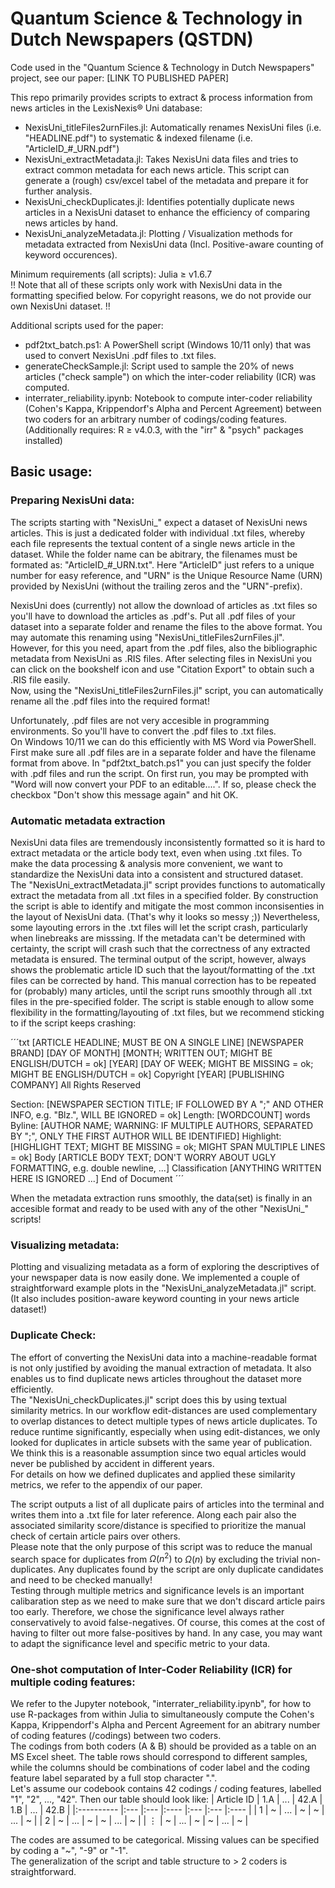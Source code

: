 # Quantum Science & Technology in Dutch Newspapers (QSTDN)

Code used in the "Quantum Science & Technology in Dutch Newspapers" project, see our paper: [LINK TO PUBLISHED PAPER]

This repo primarily provides scripts to extract & process information from news articles in the LexisNexis® Uni database:
- NexisUni_titleFiles2urnFiles.jl: Automatically renames NexisUni files (i.e. "HEADLINE.pdf") to systematic & indexed filename (i.e. "ArticleID_#_URN.pdf")
- NexisUni_extractMetadata.jl: Takes NexisUni data files and tries to extract common metadata for each news article. This script can generate a (rough) csv/excel tabel of the metadata and prepare it for further analysis.
- NexisUni_checkDuplicates.jl: Identifies potentially duplicate news articles in a NexisUni dataset to enhance the efficiency of comparing news articles by hand.
- NexisUni_analyzeMetadata.jl: Plotting / Visualization methods for metadata extracted from NexisUni data (Incl. Positive-aware counting of keyword occurences).

Minimum requirements (all scripts): Julia ≥ v1.6.7 <br>
!! Note that all of these scripts only work with NexisUni data in the formatting specified below. For copyright reasons, we do not provide our own NexisUni dataset. !!

Additional scripts used for the paper:
- pdf2txt_batch.ps1: A PowerShell script (Windows 10/11 only) that was used to convert NexisUni .pdf files to .txt files.
- generateCheckSample.jl: Script used to sample the 20% of news articles ("check sample") on which the inter-coder reliability (ICR) was computed. 
- interrater_reliability.ipynb: Notebook to compute inter-coder reliability (Cohen's Kappa, Krippendorf's Alpha and Percent Agreement) between two coders for an arbitrary number of codings/coding features. (Additionally requires: R ≥ v4.0.3, with the "irr" & "psych" packages installed)

## Basic usage:

### Preparing NexisUni data:

The scripts starting with "NexisUni_" expect a dataset of NexisUni news articles. This is just a dedicated folder with individual .txt files, whereby each file represents the textual content of a single news article in the dataset. While the folder name can be abitrary, the filenames must be formated as: "ArticleID_#_URN.txt". Here "ArticleID" just refers to a unique number for easy reference, and "URN" is the Unique Resource Name (URN) provided by NexisUni (without the trailing zeros and the "URN"-prefix). <p>

NexisUni does (currently) not allow the download of articles as .txt files so you'll have to download the articles as .pdf's. Put all .pdf files of your dataset into a separate folder and rename the files to the above format. You may automate this renaming using "NexisUni_titleFiles2urnFiles.jl". However, for this you need, apart from the .pdf files, also the bibliographic metadata from NexisUni as .RIS files. After selecting files in NexisUni you can click on the bookshelf icon and use "Citation Export" to obtain such a .RIS file easily. <br>
Now, using the "NexisUni_titleFiles2urnFiles.jl" script, you can automatically rename all the .pdf files into the required format! <p>

Unfortunately, .pdf files are not very accesible in programming environments. So you'll have to convert the .pdf files to .txt files. <br>
On Windows 10/11 we can do this efficiently with MS Word via PowerShell. First make sure all .pdf files are in a separate folder and have the filename format from above. In "pdf2txt_batch.ps1" you can just specify the folder with .pdf files and run the script. On first run, you may be prompted with "Word will now convert your PDF to an editable....". If so, please check the checkbox "Don't show this message again" and hit OK. <br>

### Automatic metadata extraction
NexisUni data files are tremendously inconsistently formatted so it is hard to extract metadata or the article body text, even when using .txt files. To make the data processing & analysis more convenient, we want to standardize the NexisUni data into a consistent and structured dataset. <br>
The "NexisUni_extractMetadata.jl" script provides functions to automatically extract the metadata from all .txt files in a specified folder. By construction the script is able to identify and mitigate the most common inconsisenties in the layout of NexisUni data. (That's why it looks so messy ;))
Nevertheless, some layouting errors in the .txt files will let the script crash, particularly when linebreaks are misssing. If the metadata can't be determined with certainty, the script will crash such that the correctness of any extracted metadata is ensured.  The terminal output of the script, however, always shows the problematic article ID such that the layout/formatting of the .txt files can be corrected by hand. This manual correction has to be repeated for (probably) many articles, until the script runs smoothly through all .txt files in the pre-specified folder. The script is stable enough to allow some flexibility in the formatting/layouting of .txt files, but we recommend sticking to if the script keeps crashing:

´´´txt
[ARTICLE HEADLINE; MUST BE ON A SINGLE LINE]
[NEWSPAPER BRAND]
[DAY OF MONTH] [MONTH; WRITTEN OUT; MIGHT BE ENGLISH/DUTCH = ok] [YEAR] [DAY OF WEEK; MIGHT BE MISSING = ok; MIGHT BE ENGLISH/DUTCH = ok]
Copyright [YEAR] [PUBLISHING COMPANY] All Rights Reserved

Section: [NEWSPAPER SECTION TITLE; IF FOLLOWED BY A ";" AND OTHER INFO, e.g. "Blz.", WILL BE IGNORED = ok]
Length: [WORDCOUNT] words
Byline: [AUTHOR NAME; WARNING: IF MULTIPLE AUTHORS, SEPARATED BY ";", ONLY THE FIRST AUTHOR WILL BE IDENTIFIED]
Highlight: [HIGHLIGHT TEXT; MIGHT BE MISSING = ok; MIGHT SPAN MULTIPLE LINES = ok]
Body
[ARTICLE BODY TEXT; DON'T WORRY ABOUT UGLY FORMATTING, e.g. double newline, ...]
Classification
[ANYTHING WRITTEN HERE IS IGNORED ...]
End of Document
´´´

When the metadata extraction runs smoothly, the data(set) is finally in an accesible format and ready to be used with any of the other "NexisUni_" scripts! 

### Visualizing metadata:

Plotting and visualizing metadata as a form of exploring the descriptives of your newspaper data is now easily done. We implemented a couple of straightforward example plots in the "NexisUni_analyzeMetadata.jl" script. (It also includes position-aware keyword counting in your news article dataset!)

### Duplicate Check:
The effort of converting the NexisUni data into a machine-readable format is not only justified by avoiding the manual extraction of metadata. It also enables us to find duplicate news articles throughout the dataset more efficiently.  
The "NexisUni_checkDuplicates.jl" script does this by using textual similarity metrics. In our workflow edit-distances are used complementary to overlap distances to detect multiple types of news article duplicates. To reduce runtime significantly, especially when using edit-distances, we only looked for duplicates in article subsets with the same year of publication. We think this is a reasonable assumption since two equal articles would never be published by accident in different years. <br>
For details on how we defined duplicates and applied these similarity metrics, we refer to the appendix of our paper.  <p>

The script outputs a list of all duplicate pairs of articles into the terminal and writes them into a .txt file for later reference. Along each pair also the associated similarity score/distance is specified to prioritize the manual check of certain article pairs over others. <br>
Please note that the only purpose of this script was to reduce the manual search space for duplicates from $Ω(n^2)$ to $Ω(n)$ by excluding the trivial non-duplicates. Any duplicates found by the script are only duplicate candidates and need to be checked manually! <br> 
Testing through multiple metrics and significance levels is an important calibaration step as we need to make sure that we don't discard article pairs too early. Therefore, we chose the significance level always rather conservatively to avoid false-negatives. Of course, this comes at the cost of having to filter out more false-positives by hand. In any case, you may want to adapt the significance level and specific metric to your data.

### One-shot computation of Inter-Coder Reliability (ICR) for multiple coding features:
We refer to the Jupyter notebook, "interrater_reliability.ipynb", for how to use R-packages from within Julia to simultaneously compute the Cohen's Kappa, Krippendorf's Alpha and Percent Agreement for an abitrary number of coding features (/codings) between two coders. <br>
The codings from both coders (A & B) should be provided as a table on an MS Excel sheet. The table rows should correspond to different samples, while the columns should be combinations of coder label and the coding feature label separated by a full stop character ".". <br>
Let's assume our codebook contains 42 codings / coding features, labelled "1", "2", ..., "42". Then our table should look like:
| Article ID | 1.A | ... | 42.A | 1.B | ... | 42.B |
|:---------- |:--- |:--- |:---- |:--- |:--- |:---- |
| 1          | ~   | ... | ~    | ~   | ... | ~    |
| 2 | ~   | ... | ~    | ~   | ... | ~    |
| $\vdots$   |  ~  | ... |  ~  |  ~  | ... |   ~  |  

The codes are assumed to be categorical. Missing values can be specified by coding a "~", "-9" or "-1". <br>
The generalization of the script and table structure to > 2 coders is straightforward. 






